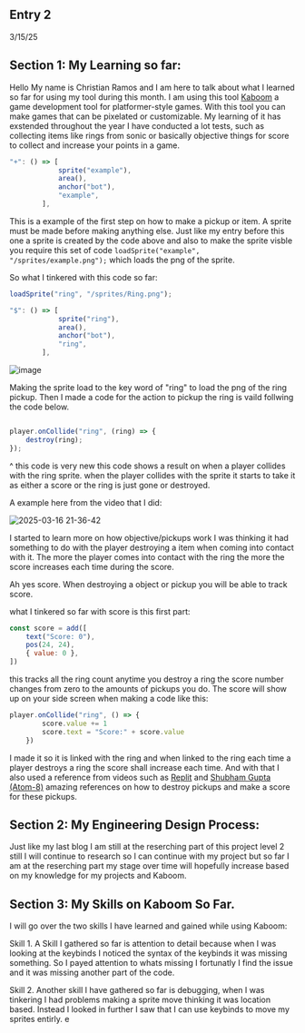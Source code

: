 ## Entry 2
3/15/25

## Section 1: My Learning so far:
Hello My name is Christian Ramos and I am here to talk about what I learned so far for using my tool during this month. I am using this tool [Kaboom](https://kaboomjs.com/) a game development tool for platformer-style games. With this tool you can make games that can be pixelated or customizable. My learning of it has exstended throughout the year I have conducted a lot tests, such as collecting items like rings from sonic or 
basically objective things for score to collect and increase your points in a game.

```js
"+": () => [
            sprite("example"),
            area(),
            anchor("bot"),
            "example",
        ],
```
This is a example of the first step on how to make a pickup or item. A sprite must be made before making anything else.
Just like my entry before this one a sprite is created by the code above and also to make the sprite visble you require this set of code
`loadSprite("example", "/sprites/example.png");` which loads the png of the sprite.

So what I tinkered with this code so far:

```js
loadSprite("ring", "/sprites/Ring.png");

"$": () => [
            sprite("ring"),
            area(),
            anchor("bot"),
            "ring",
        ],
```

![image](https://github.com/user-attachments/assets/95c50fd4-1e99-4fae-a092-b7c8d67cd5e2)

Making the sprite load to the key word of "ring" to load the png of the ring pickup.
Then I made a code for the action to pickup the ring is vaild follwing the code below.


``` js

player.onCollide("ring", (ring) => {
    destroy(ring);
});
```

^ this code is very new this code shows a result on when a player collides with the ring sprite.
when the player collides with the sprite it starts to take it as either a score or the ring is just gone or destroyed.



A example here from the video that I did:

![2025-03-16 21-36-42](https://github.com/user-attachments/assets/a723c90a-5f51-44a9-9252-1f946493b3f2)

I started to learn more on how objective/pickups work I was thinking it had something to do with the player destroying a item when coming into contact with it.
The more the player comes into contact with the ring the more the score increases each time during the score.

Ah yes score. When destroying a object or pickup you will be able to track score.

what I tinkered so far with score is this first part:

``` js
const score = add([
    text("Score: 0"),
    pos(24, 24),
    { value: 0 },
])
```
this tracks all the ring count anytime you destroy a ring the score number changes from zero to the amounts of pickups you do.
The score will show up on your side screen when making a code like this:

```js
player.onCollide("ring", () => {
        score.value += 1
        score.text = "Score:" + score.value
    })
```
I made it so it is linked with the ring and when linked to the ring each time a player destroys a ring the score shall increase each time.
And with that I also used a reference from videos such as [Replit](https://www.bing.com/videos/riverview/relatedvideo?&q=kaboom.js+tutorial&&mid=E2CA825874E2F76A8E41E2CA825874E2F76A8E41&&FORM=VRDGAR) and 
[Shubham Gupta (Atom-8)](https://www.youtube.com/watch?v=xvTMVGnV660) amazing references on how to destroy pickups and make a score for these pickups.


## Section 2: My Engineering Design Process:
Just like my last blog I am still at the reserching part of this project level 2 still I will continue to research so I can continue with my project 
but so far I am at the reserching part my stage over time will hopefully increase based on my knowledge for my projects and Kaboom.

## Section 3: My Skills on Kaboom So Far.
I will go over the two skills I have learned and gained while using Kaboom:

Skill 1. A Skill I gathered so far is attention to detail because when I was looking at the keybinds I noticed the syntax of the keybinds it was missing something.
So I payed attention to whats missing I fortunatly I find the issue and it was missing another part of the code.

Skill 2. Another skill I have gathered so far is debugging, when I was tinkering I had problems making a sprite move thinking it was location based.
Instead I looked in further I saw that I can use keybinds to move my sprites entirly.
e
